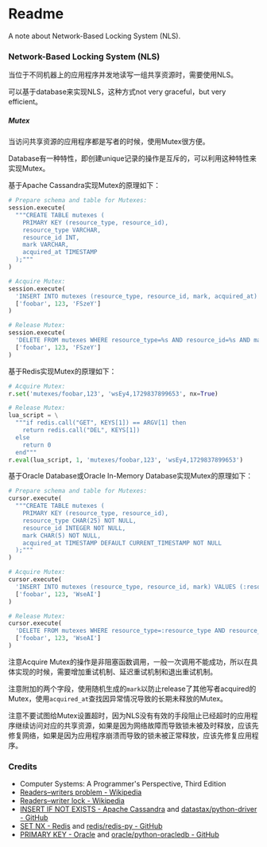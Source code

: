 # Readme
A note about Network-Based Locking System (NLS).

### Network-Based Locking System (NLS)

当位于不同机器上的应用程序并发地读写一组共享资源时，需要使用NLS。

可以基于database来实现NLS，这种方式not very graceful，but very efficient。

##### Mutex

当访问共享资源的应用程序都是写者的时候，使用Mutex很方便。

Database有一种特性，即创建unique记录的操作是互斥的，可以利用这种特性来实现Mutex。

基于Apache Cassandra实现Mutex的原理如下：

```python
# Prepare schema and table for Mutexes:
session.execute(
  """CREATE TABLE mutexes (
    PRIMARY KEY (resource_type, resource_id),
    resource_type VARCHAR,
    resource_id INT,
    mark VARCHAR,
    acquired_at TIMESTAMP
  );"""
)
```

```python
# Acquire Mutex:
session.execute(
  'INSERT INTO mutexes (resource_type, resource_id, mark, acquired_at) VALUES (%s, %s, %s, toTimestamp(now())) IF NOT EXISTS;',
  ['foobar', 123, 'FSzeY']
)
```

```python
# Release Mutex:
session.execute(
  'DELETE FROM mutexes WHERE resource_type=%s AND resource_id=%s AND mark=%s;',
  ['foobar', 123, 'FSzeY']
)
```

基于Redis实现Mutex的原理如下：

```python
# Acquire Mutex:
r.set('mutexes/foobar,123', 'wsEy4,1729837899653', nx=True)
```

```python
# Release Mutex:
lua_script = \
  """if redis.call("GET", KEYS[1]) == ARGV[1] then
    return redis.call("DEL", KEYS[1])
  else
    return 0
  end"""
r.eval(lua_script, 1, 'mutexes/foobar,123', 'wsEy4,1729837899653')
```

基于Oracle Database或Oracle In-Memory Database实现Mutex的原理如下：

```python
# Prepare schema and table for Mutexes:
cursor.execute(
  """CREATE TABLE mutexes (
    PRIMARY KEY (resource_type, resource_id),
    resource_type CHAR(25) NOT NULL,
    resource_id INTEGER NOT NULL,
    mark CHAR(5) NOT NULL,
    acquired_at TIMESTAMP DEFAULT CURRENT_TIMESTAMP NOT NULL
  );"""
)
```

```python
# Acquire Mutex:
cursor.execute(
  'INSERT INTO mutexes (resource_type, resource_id, mark) VALUES (:resource_type, :resource_id, :mark);',
  ['foobar', 123, 'WseAI']
)
```

```python
# Release Mutex:
cursor.execute(
  'DELETE FROM mutexes WHERE resource_type=:resource_type AND resource_id=:resource_id AND mark=:mark;',
  ['foobar', 123, 'WseAI']
)
```

注意Acquire Mutex的操作是非阻塞函数调用，一般一次调用不能成功，所以在具体实现的时候，需要增加重试机制、延迟重试机制和退出重试机制。

注意附加的两个字段，使用随机生成的`mark`以防止release了其他写者acquired的Mutex，使用`acquired_at`查找因异常情况导致的长期未释放的Mutex。

注意不要试图给Mutex设置超时，因为NLS没有有效的手段阻止已经超时的应用程序继续访问对应的共享资源，如果是因为网络故障而导致锁未被及时释放，应该先修复网络，如果是因为应用程序崩溃而导致的锁未被正常释放，应该先修复应用程序。

### Credits
- Computer Systems: A Programmer's Perspective, Third Edition
- [Readers–writers problem - Wikipedia](https://en.wikipedia.org/wiki/Readers-writers_problem)
- [Readers–writer lock - Wikipedia](https://en.wikipedia.org/wiki/Readers–writer_lock)
- [INSERT IF NOT EXISTS - Apache Cassandra](https://cassandra.apache.org/doc/latest/cassandra/developing/cql/dml.html#insert-statement) and [datastax/python-driver - GitHub](https://github.com/datastax/python-driver)
- [SET NX - Redis](https://redis.io/docs/latest/commands/set/) and [redis/redis-py - GitHub](https://github.com/redis/redis-py)
- [PRIMARY KEY - Oracle](https://docs.oracle.com/en/database/oracle/oracle-database/23/sqlrf/constraint.html) and [oracle/python-oracledb - GitHub](https://github.com/oracle/python-oracledb/)
